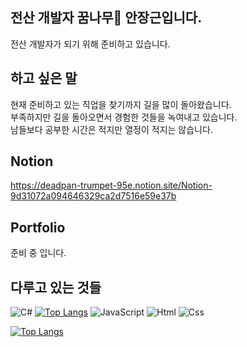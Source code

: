 ## 전산 개발자 꿈나무🌱 안장근입니다.
전산 개발자가 되기 위해 준비하고 있습니다.

## 하고 싶은 말
현재 준비하고 있는 직업을 찾기까지 길을 많이 돌아왔습니다.  
부족하지만 길을 돌아오면서 경험한 것들을 녹여내고 있습니다.  
남들보다 공부한 시간은 적지만 열정이 적지는 않습니다.

## Notion
https://deadpan-trumpet-95e.notion.site/Notion-9d31072a094646329ca2d7516e59e37b

## Portfolio
준비 중 입니다.

## 다루고 있는 것들
<img alt="C#" src ="https://img.shields.io/badge/-C%23-239120.svg?&style=for-the-badge&logo=C Sharp&logoColor=white"/>                                  [![Top Langs](https://github-readme-stats.vercel.app/api/top-langs/?username=JangGeun-An&layout=compact)](https://github.com/anuraghazra/github-readme-stats)
<img alt="JavaScript" src ="https://img.shields.io/badge/JavaScriipt-F7DF1E.svg?&style=for-the-badge&logo=JavaScript&logoColor=black"/>
<img alt="Html" src ="https://img.shields.io/badge/HTML5-E34F26.svg?&style=for-the-badge&logo=HTML5&logoColor=white"/>
<img alt="Css" src ="https://img.shields.io/badge/CSS3-1572B6.svg?&style=for-the-badge&logo=CSS3&logoColor=white"/>

[![Top Langs](https://github-readme-stats.vercel.app/api/top-langs/?username=JangGeun-An&layout=compact)](https://github.com/anuraghazra/github-readme-stats)

<!--
**JangGeun-An/JangGeun-An** is a ✨ _special_ ✨ repository because its `README.md` (this file) appears on your GitHub profile.

Here are some ideas to get you started:

- 🔭 I’m currently working on ...
- 🌱 I’m currently learning ...
- 👯 I’m looking to collaborate on ...
- 🤔 I’m looking for help with ...
- 💬 Ask me about ...
- 📫 How to reach me: ...
- 😄 Pronouns: ...
- ⚡ Fun fact: ...
-->
